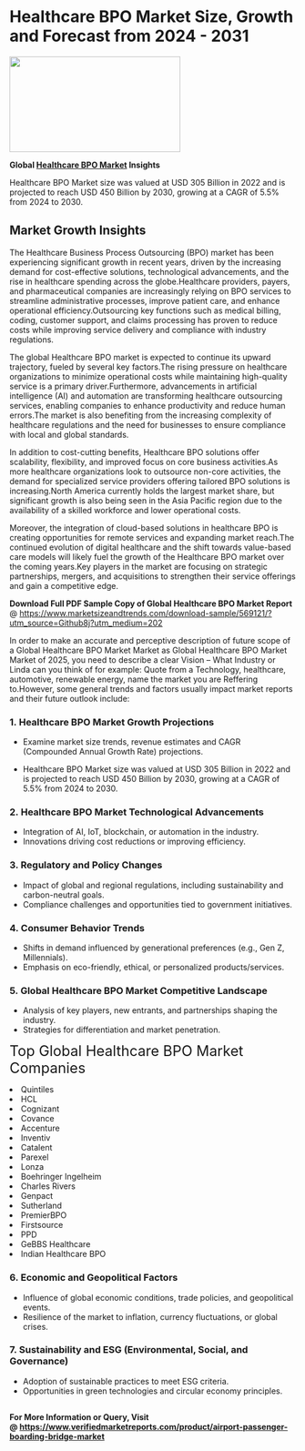 <H1>Healthcare BPO Market Size, Growth and Forecast from 2024 - 2031</H1><img class="aligncenter size-medium wp-image-584254" src="https://thirdeyenews.in/wp-content/uploads/2024/09/Global-Market-Research-300x168.jpeg" alt="" width="300" height="168" /><p><strong>Global&nbsp;<a href="https://www.marketsizeandtrends.com/download-sample/569121/?utm_source=Github8j?utm_medium=202">Healthcare BPO Market</a> Insights</strong></p><p>Healthcare BPO Market size was valued at USD 305 Billion in 2022 and is projected to reach USD 450 Billion by 2030, growing at a CAGR of 5.5% from 2024 to 2030.</p><p><!DOCTYPE html> <html lang="en"> <head> <meta charset="UTF-8"> <meta name="viewport" content="width=device-width, initial-scale=1.0"> <title>Healthcare BPO Market Growth Insights</title> </head> <body> <h2>Market Growth Insights</h2> <p>The Healthcare Business Process Outsourcing (BPO) market has been experiencing significant growth in recent years, driven by the increasing demand for cost-effective solutions, technological advancements, and the rise in healthcare spending across the globe.Healthcare providers, payers, and pharmaceutical companies are increasingly relying on BPO services to streamline administrative processes, improve patient care, and enhance operational efficiency.Outsourcing key functions such as medical billing, coding, customer support, and claims processing has proven to reduce costs while improving service delivery and compliance with industry regulations.</p> <p>The global Healthcare BPO market is expected to continue its upward trajectory, fueled by several key factors.The rising pressure on healthcare organizations to minimize operational costs while maintaining high-quality service is a primary driver.Furthermore, advancements in artificial intelligence (AI) and automation are transforming healthcare outsourcing services, enabling companies to enhance productivity and reduce human errors.The market is also benefiting from the increasing complexity of healthcare regulations and the need for businesses to ensure compliance with local and global standards.</p> <p>In addition to cost-cutting benefits, Healthcare BPO solutions offer scalability, flexibility, and improved focus on core business activities.As more healthcare organizations look to outsource non-core activities, the demand for specialized service providers offering tailored BPO solutions is increasing.North America currently holds the largest market share, but significant growth is also being seen in the Asia Pacific region due to the availability of a skilled workforce and lower operational costs.</p> <p>Moreover, the integration of cloud-based solutions in healthcare BPO is creating opportunities for remote services and expanding market reach.The continued evolution of digital healthcare and the shift towards value-based care models will likely fuel the growth of the Healthcare BPO market over the coming years.Key players in the market are focusing on strategic partnerships, mergers, and acquisitions to strengthen their service offerings and gain a competitive edge.</p> <p><span class=""><strong>Download Full PDF Sample Copy of Global Healthcare BPO Market Report</strong> @ <a href="https://www.marketsizeandtrends.com/download-sample/569121/?utm_source=Github8j?utm_medium=202" target="_blank">https://www.marketsizeandtrends.com/download-sample/569121/?utm_source=Github8j?utm_medium=202</a></span></p><p>In order to make an accurate and perceptive description of future scope of a Global&nbsp;Healthcare BPO Market Market as Global&nbsp;Healthcare BPO Market Market of 2025, you need to describe a clear Vision &ndash; What Industry or Linda can you think of for example: Quote from a Technology, healthcare, automotive, renewable energy, name the market you are Reffering to.However, some general trends and factors usually impact market reports and their future outlook include:</p><h3>1.&nbsp;<strong>Healthcare BPO Market Growth Projections</strong></h3><ul><li>Examine market size trends, revenue estimates and CAGR (Compounded Annual Growth Rate) projections.</li><li><p>Healthcare BPO Market size was valued at USD 305 Billion in 2022 and is projected to reach USD 450 Billion by 2030, growing at a CAGR of 5.5% from 2024 to 2030.</p></li></ul><h3>2.&nbsp;<strong>Healthcare BPO Market Technological Advancements</strong></h3><ul><li>Integration of AI, IoT, blockchain, or automation in the industry.</li><li>Innovations driving cost reductions or improving efficiency.</li></ul><h3>3.&nbsp;<strong>Regulatory and Policy Changes</strong></h3><ul><li>Impact of global and regional regulations, including sustainability and carbon-neutral goals.</li><li>Compliance challenges and opportunities tied to government initiatives.</li></ul><h3>4.&nbsp;<strong>Consumer Behavior Trends</strong></h3><ul><li>Shifts in demand influenced by generational preferences (e.g., Gen Z, Millennials).</li><li>Emphasis on eco-friendly, ethical, or personalized products/services.</li></ul><h3>5.&nbsp;<strong>Global Healthcare BPO Market Competitive Landscape</strong></h3><ul><li>Analysis of key players, new entrants, and partnerships shaping the industry.</li><li>Strategies for differentiation and market penetration.</li></ul><p data-pm-slice="1 1 []"><span style="color: inherit; font-family: inherit; font-size: 25px;">Top Global Healthcare BPO Market Companies</span></p><div class="" data-test-id=""><p><li>Quintiles</li><li> HCL</li><li> Cognizant</li><li> Covance</li><li> Accenture</li><li> Inventiv</li><li> Catalent</li><li> Parexel</li><li> Lonza</li><li> Boehringer Ingelheim</li><li> Charles Rivers</li><li> Genpact</li><li> Sutherland</li><li> PremierBPO</li><li> Firstsource</li><li> PPD</li><li> GeBBS Healthcare</li><li> Indian Healthcare BPO</li></p></div><h3>6.&nbsp;<strong>Economic and Geopolitical Factors</strong></h3><ul><li>Influence of global economic conditions, trade policies, and geopolitical events.</li><li>Resilience of the market to inflation, currency fluctuations, or global crises.</li></ul><h3>7.&nbsp;<strong>Sustainability and ESG (Environmental, Social, and Governance)</strong></h3><ul><li>Adoption of sustainable practices to meet ESG criteria.</li><li>Opportunities in green technologies and circular economy principles.</li></ul><h2><strong style="font-size: 14px;">For More Information or Query, Visit @&nbsp;</strong><a style="background-color: #ffffff; font-size: 14px;" href="https://www.marketsizeandtrends.com/report/healthcare-bpo-market/" target="_blank">https://www.verifiedmarketreports.com/product/airport-passenger-boarding-bridge-market</a></h2>